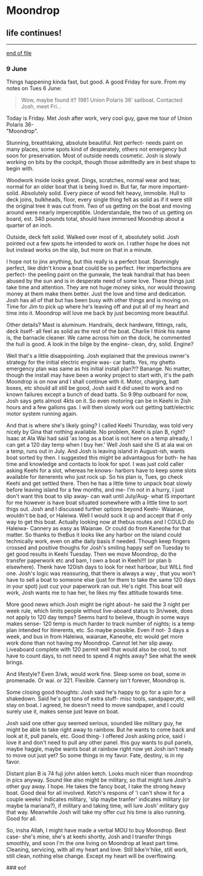 # Moondrop

## life continues!

---

[end of file](#eof)


### 9 June  

Things happening kinda fast, but good.  A good Friday for sure.  From my notes on Tues 6 June:  

> Wow, maybe found it?  1981 Union Polaris 36’ sailboat.  Contacted Josh, meet Fri...    

Today is Friday.  Met Josh after work, very cool guy, gave me tour of Union Polaris 36-  
"Moondrop".

Stunning, breathtaking, absolute beautiful.  Not perfect- needs paint on many places, some spots kind of desperately, others not emergency but soon for preservation.   Most of outside needs cosmetic.  Josh is slowly working on bits by the cockpit, though those admittedly are in best shape to begin with.

Woodwork inside looks great.   Dings, scratches, normal wear and tear, normal for an older boat that is being lived in.  But far, far more important- solid.  Absolutely solid.  Every piece of wood felt heavy, immobile.  Hull to deck joins, bulkheads, floor, every single thing felt as solid as if it were still the original tree it was cut from.  Two of us getting on the boat and moving around were nearly imperceptible.  Understandale, the two of us getting on board, est. 340 pounds total, should have immersed Moondrop about a quarter of an inch.  

Outside, deck felt solid.  Walked over most of it, absolutely solid.  Josh pointed out a few spots he intended to work on.  I rather hope he does not but instead works on the slip, but more on that in a minute.  

I hope not to jinx anything, but this really is a perfect boat.  Stunningly perfect, like didn't know a boat could be so perfect.  Her imperfections are perfect- the peeling paint on the gunwale, the teak handrail that has been abused by the sun and is in desperate need of some love.  These things just take time and attention.  They are not huge money sinks, nor would throwing money at them make them better.  Just the love and time and dedication.  Josh has all of that but has been busy with other things and is moving on.  Time for Jim to pick up where he's leaving off and put all of my heart and time into it.  Moondrop will love me back by just becoming more beautiful.  

Other details?  Mast is aluminum.  Handrails, deck hardware, fittings, rails, deck itself- all feel as solid as the rest of the boat.  Charlie I think his name is, the barnacle cleaner.  We came across him on the dock, he commented the hull is good.  A look in the bilge by the engine- clean, dry, solid.  Engine?

Well that's a little disappointing.  Josh explained that the previous owner's strategy for the initial electric engine was- car batts.  Yes, my ghetto emergency plan was same as his initial install plan?!?  Banange.  No matter, though the install may have been a wonky project to start with, it's the path Moondrop is on now and I shall continue with it.  Motor, charging, batt boxes, etc should all still be good, Josh said it did used to work and no known failures except a bunch of dead batts.  So 9.9hp outboard for now, Josh says gets almost 4kts on it.  So even motoring can be in Keehi in 2ish hours and a few gallons gas.  I will then slowly work out getting batt/electric motor system running again.

And that is where she's likely going?  I called Keehi Thursday, was told very nicely by Gina that nothing available.  No problem, Keehi is plan B, right?  Isaac at Ala Wai had said 'as long as a boat is not here on a temp already, I can get a 120 day temp when I buy her.'  Well Josh said she IS at ala wai on a temp, runs out in July.  And Josh is leaving island in August-ish, wants boat sorted by then.  I suggested this might be advantagous for both- he has time and knowledge and contacts to look for spot.  I was just cold caller asking Keehi for a slot, whereas he knows- harbors have to keep some slots available for itenerents who just rock up. So his plan is, Tues, go check Keehi and get settled there.  Then he has a little time to unpack boat slowly before leaving island for a few months, and me- I'm not in a hurry, I just don't want this boat to slip away- can wait until July/Aug- what IS important for me however is have boat situated somewhere with a little time to sort thigs out.  Josh and I discussed further options beyond Keehi- Waianae, wouldn't be bad, or Haleiwa.  Well I would suck it up and accept that if only way to get this boat.  Actually looking now at thebus routes and I COULD do Haleiwa- Cannery as easy as Waianae.  Or could do from Kaneohe for that matter.  So thanks to theBus it looks like any harbor on the island could technically work, even on athe daily basis if needed.  Though keep fingers crossed and positive thoughs for Josh's smiling happy self on Tuesday to get good results in Keehi Tuesday.  Then we  move Moondrop, do the transfer paperwork etc and bam, I own a boat in Keehi!!! (or plan b elsewhere).  Thenk have 120ish days to look for next harboar, but WILL find one.  Josh's logic was reassuring, that there is always a way , that you won't have to sell a boat to someone else (just for them to take the same 120 days in your spot) just cuz your paperwork ran out.  He's right.  This boat will work, Josh wants me to hae her, he likes my flex attitude towards time.  

More good news which Josh might be right about- he said the 3 night per week rule, which limits people without live-aboard status to 3n/week, does not apply to 120 day temps?  Seems hard to believe, though in some ways makes sense- 120 temp is much harder to track number of nights; is a temp plan intended for itinerents, etc.  So maybe possible.  Even if not- 3 days a week, and bus in from Haleiwa, waianae, Kaneohe, etc would get more work done than not having my Moondrop.  Cannot let her slip away.  Liveaboard complete with 120 permit well that would also be cool, to not have to count days, to not need to spend 4 nights away?  See what the week brings.  

And lifestyle?  Even 3/wk, would work fine.  Sleep some on boat, some in promenade.  Or wai.  or 321.  Flexible.  Cannery isn't forever, Moondrop is.  

Some closing good thoughts:  Josh said he's happy to go for a spin for a shakedown.  Said he's got tons of extra stuff- misc tools, sandpaper,etc, will stay on boat.  I agreed, he doesn't need to move sandpaper, and I could surely use it, makes sense just leave on boat.

Josh said one other guy seemed serious, sounded like military guy, he might be able to take right away to rainbow.  But he wants to come back and look at it, pull panels, etc.  Good thing- I offered Josh asking price, said i love it and don't need to pull any other panel.  this guy wants to pull panels, maybe haggle, maybe wants boat at rainbow right now yet Josh isn't ready to move out just yet?  So some things in my favor.  Fate, destiny, is in my favor.  

Distant plan B is 74 fuji john alden ketch.  Looks much nicer than moondrop in pics anyway.  Sound like also might be military, so that might lure Josh's other guy away.  I hope.  He takes the fancy boat, I take the strong heavy boat.  Good deal for all involved.  Ketch's respons of 'i can't show it for a couple weeks' indicates military, 'slip maybe tranfer' indicates military (or maybe la mariana?), if military and taking time, will lure Josh' military guy that way.  Meanwhile Josh will take my offer cuz his time is also running.  Good for all.  

So, insha Allah, I might have made a verbal MOU to buy Moondrop.  Best case- she's mine, she's at keehi shortly, Josh and I transfer things smoothly, and soon I'm the one living on Moondrop at least part time.  Cleaning, servicing, with all my heart and love.  Still bike'n'hike, still work, still clean, nothing else change.  Except my heart will be overflowing.  

<a name ="eof">
### eof
</a>


